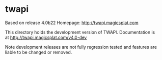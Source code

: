 twapi
=====
Based on release 4.0b22
Homepage: http://twapi.magicsplat.com

This directory holds the development version of TWAPI. 
Documentation is at http://twapi.magicsplat.com/v4.0-dev

Note development releases are not fully regression tested 
and features are liable to be changed or removed.

